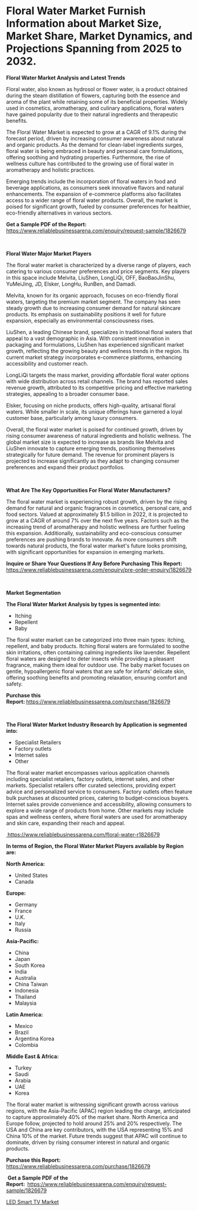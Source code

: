 <p><h1>Floral Water Market Furnish Information about Market Size, Market Share, Market Dynamics, and Projections Spanning from 2025 to 2032.</h1></p><p><strong>Floral Water Market Analysis and Latest Trends</strong></p>
<p><p>Floral water, also known as hydrosol or flower water, is a product obtained during the steam distillation of flowers, capturing both the essence and aroma of the plant while retaining some of its beneficial properties. Widely used in cosmetics, aromatherapy, and culinary applications, floral waters have gained popularity due to their natural ingredients and therapeutic benefits.</p><p>The Floral Water Market is expected to grow at a CAGR of 9.1% during the forecast period, driven by increasing consumer awareness about natural and organic products. As the demand for clean-label ingredients surges, floral water is being embraced in beauty and personal care formulations, offering soothing and hydrating properties. Furthermore, the rise of wellness culture has contributed to the growing use of floral water in aromatherapy and holistic practices.</p><p>Emerging trends include the incorporation of floral waters in food and beverage applications, as consumers seek innovative flavors and natural enhancements. The expansion of e-commerce platforms also facilitates access to a wider range of floral water products. Overall, the market is poised for significant growth, fueled by consumer preferences for healthier, eco-friendly alternatives in various sectors.</p></p>
<p><strong>Get a Sample PDF of the Report:&nbsp;</strong> <a href="https://www.reliablebusinessarena.com/enquiry/request-sample/1826679?utm_campaign=2262&utm_medium=2&utm_source=Github&utm_content=ia&utm_term=07022025&utm_id=floral-water">https://www.reliablebusinessarena.com/enquiry/request-sample/1826679</a></p>
<p>&nbsp;</p>
<p><strong>Floral Water Major Market Players</strong></p>
<p><p>The floral water market is characterized by a diverse range of players, each catering to various consumer preferences and price segments. Key players in this space include Melvita, LiuShen, LongLiQi, OFF, BaoBaoJinShu, YuMeiJing, JD, Elsker, LongHu, RunBen, and Damadi. </p><p>Melvita, known for its organic approach, focuses on eco-friendly floral waters, targeting the premium market segment. The company has seen steady growth due to increasing consumer demand for natural skincare products. Its emphasis on sustainability positions it well for future expansion, especially as environmental consciousness rises.</p><p>LiuShen, a leading Chinese brand, specializes in traditional floral waters that appeal to a vast demographic in Asia. With consistent innovation in packaging and formulations, LiuShen has experienced significant market growth, reflecting the growing beauty and wellness trends in the region. Its current market strategy incorporates e-commerce platforms, enhancing accessibility and customer reach.</p><p>LongLiQi targets the mass market, providing affordable floral water options with wide distribution across retail channels. The brand has reported sales revenue growth, attributed to its competitive pricing and effective marketing strategies, appealing to a broader consumer base.</p><p>Elsker, focusing on niche products, offers high-quality, artisanal floral waters. While smaller in scale, its unique offerings have garnered a loyal customer base, particularly among luxury consumers.</p><p>Overall, the floral water market is poised for continued growth, driven by rising consumer awareness of natural ingredients and holistic wellness. The global market size is expected to increase as brands like Melvita and LiuShen innovate to capture emerging trends, positioning themselves strategically for future demand. The revenue for prominent players is projected to increase significantly as they adapt to changing consumer preferences and expand their product portfolios.</p></p>
<p>&nbsp;</p>
<p><strong>What Are The Key Opportunities For Floral Water Manufacturers?</strong></p>
<p><p>The floral water market is experiencing robust growth, driven by the rising demand for natural and organic fragrances in cosmetics, personal care, and food sectors. Valued at approximately $1.5 billion in 2022, it is projected to grow at a CAGR of around 7% over the next five years. Factors such as the increasing trend of aromatherapy and holistic wellness are further fueling this expansion. Additionally, sustainability and eco-conscious consumer preferences are pushing brands to innovate. As more consumers shift towards natural products, the floral water market's future looks promising, with significant opportunities for expansion in emerging markets.</p></p>
<p><strong>Inquire or Share Your Questions If Any Before Purchasing This Report:</strong> <a href="https://www.reliablebusinessarena.com/enquiry/pre-order-enquiry/1826679?utm_campaign=2262&utm_medium=2&utm_source=Github&utm_content=ia&utm_term=07022025&utm_id=floral-water">https://www.reliablebusinessarena.com/enquiry/pre-order-enquiry/1826679</a></p>
<p>&nbsp;</p>
<p><strong>Market Segmentation</strong></p>
<p><strong>The Floral Water Market Analysis by types is segmented into:</strong></p>
<p><ul><li>Itching</li><li>Repellent</li><li>Baby</li></ul></p>
<p><p>The floral water market can be categorized into three main types: itching, repellent, and baby products. Itching floral waters are formulated to soothe skin irritations, often containing calming ingredients like lavender. Repellent floral waters are designed to deter insects while providing a pleasant fragrance, making them ideal for outdoor use. The baby market focuses on gentle, hypoallergenic floral waters that are safe for infants' delicate skin, offering soothing benefits and promoting relaxation, ensuring comfort and safety.</p></p>
<p><strong>Purchase this Report:&nbsp;</strong><a href="https://www.reliablebusinessarena.com/purchase/1826679?utm_campaign=2262&utm_medium=2&utm_source=Github&utm_content=ia&utm_term=07022025&utm_id=floral-water">https://www.reliablebusinessarena.com/purchase/1826679</a></p>
<p>&nbsp;</p>
<p><strong>The Floral Water Market Industry Research by Application is segmented into:</strong></p>
<p><ul><li>Specialist Retailers</li><li>Factory outlets</li><li>Internet sales</li><li>Other</li></ul></p>
<p><p>The floral water market encompasses various application channels including specialist retailers, factory outlets, internet sales, and other markets. Specialist retailers offer curated selections, providing expert advice and personalized service to consumers. Factory outlets often feature bulk purchases at discounted prices, catering to budget-conscious buyers. Internet sales provide convenience and accessibility, allowing consumers to explore a wide range of products from home. Other markets may include spas and wellness centers, where floral waters are used for aromatherapy and skin care, expanding their reach and appeal.</p></p>
<p><a href="https://www.reliablebusinessarena.com/floral-water-r1826679?utm_campaign=2262&utm_medium=2&utm_source=Github&utm_content=ia&utm_term=07022025&utm_id=floral-water">&nbsp;https://www.reliablebusinessarena.com/floral-water-r1826679</a></p>
<p><strong>In terms of Region, the Floral Water Market Players available by Region are:</strong></p>
<p>
    <p> <strong> North America: </strong>
        <ul>
            <li>United States</li>
            <li>Canada</li>
        </ul>
        </p> 
    <p> <strong> Europe: </strong>
        <ul>
            <li>Germany</li>
            <li>France</li>
            <li>U.K.</li>
            <li>Italy</li>
            <li>Russia</li>
        </ul>
        </p> 
    <p> <strong> Asia-Pacific: </strong>
        <ul>
            <li>China</li>
            <li>Japan</li>
            <li>South Korea</li>
            <li>India</li>
            <li>Australia</li>
            <li>China Taiwan</li>
            <li>Indonesia</li>
            <li>Thailand</li>
            <li>Malaysia</li>
        </ul>
        </p> 
    <p> <strong> Latin America: </strong>
        <ul>
            <li>Mexico</li>
            <li>Brazil</li>
            <li>Argentina Korea</li>
            <li>Colombia</li>
        </ul>
        </p> 
    <p> <strong> Middle East & Africa: </strong>
        <ul>
            <li>Turkey</li>
            <li>Saudi</li>
            <li>Arabia</li>
            <li>UAE</li>
            <li>Korea</li>
        </ul>
    </p>
    </p>
<p><p>The floral water market is witnessing significant growth across various regions, with the Asia-Pacific (APAC) region leading the charge, anticipated to capture approximately 40% of the market share. North America and Europe follow, projected to hold around 25% and 20% respectively. The USA and China are key contributors, with the USA representing 15% and China 10% of the market. Future trends suggest that APAC will continue to dominate, driven by rising consumer interest in natural and organic products.</p></p>
<p><strong>Purchase this Report: </strong><a href="https://www.reliablebusinessarena.com/purchase/1826679?utm_campaign=2262&utm_medium=2&utm_source=Github&utm_content=ia&utm_term=07022025&utm_id=floral-water">https://www.reliablebusinessarena.com/purchase/1826679</a></p>
<p>&nbsp;<strong>Get a Sample PDF of the Report:&nbsp;&nbsp;</strong><a href="https://www.reliablebusinessarena.com/enquiry/request-sample/1826679?utm_campaign=2262&utm_medium=2&utm_source=Github&utm_content=ia&utm_term=07022025&utm_id=floral-water">https://www.reliablebusinessarena.com/enquiry/request-sample/1826679</a></p>
<p><strong></strong></p>
<p><p><a href="https://github.com/leopardmicheal7019/Market-Research-Report-List-1/blob/main/led-smart-tv-market.md?utm_campaign=2262&utm_medium=2&utm_source=Github&utm_content=ia&utm_term=07022025&utm_id=floral-water">LED Smart TV Market</a></p></p>